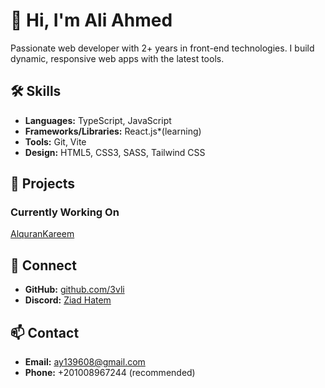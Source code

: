 # 👋 Hi, I'm Ali Ahmed

Passionate web developer with 2+ years in front-end technologies. I build dynamic, responsive web apps with the latest tools.

## 🛠 Skills

- **Languages:** TypeScript, JavaScript
- **Frameworks/Libraries:** React.js*(learning)
- **Tools:** Git, Vite
- **Design:** HTML5, CSS3, SASS, Tailwind CSS

## 🌟 Projects

### Currently Working On
[AlquranKareem](https://al-quran-kareem.vercel.app/)

## 🔗 Connect

- **GitHub:** [github.com/3vli](https://github.com/3vli)
- **Discord:** [Ziad Hatem](https://discord.com/users/804842497243086938)

## 📫 Contact

- **Email:** [ay139608@gmail.com](mailto:ay139608@gmail.com)
- **Phone:** +201008967244 (recommended)
